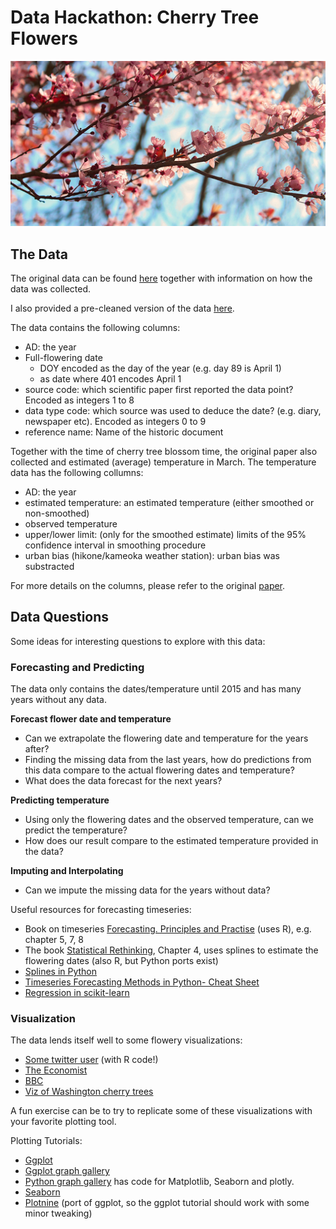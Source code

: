 # Data Hackathon: Cherry Tree Flowers

![cherry tree flowers](cherry-blossom-festival-sydney.jpg)

## The Data

The original data can be found [here](http://atmenv.envi.osakafu-u.ac.jp/aono/kyophenotemp4/) together with information on how the data was collected.

I also provided a pre-cleaned version of the data [here](data/cleaned_data.csv).

The data contains the following columns:

- AD: the year
- Full-flowering date
  - DOY encoded as the day of the year (e.g. day 89 is April 1)
  - as date where 401 encodes April 1
- source code: which scientific paper first reported the data point? Encoded as integers 1 to 8
- data type code: which source was used to deduce the date? (e.g. diary, newspaper etc). Encoded as integers 0 to 9
- reference name: Name of the historic document

Together with the time of cherry tree blossom time, the original paper also collected and estimated (average) temperature in March.
The temperature data has the following collumns:

- AD: the year
- estimated temperature: an estimated temperature (either smoothed or non-smoothed)
- observed temperature
- upper/lower limit: (only for the smoothed estimate) limits of the 95% confidence interval in smoothing procedure
- urban bias (hikone/kameoka weather station): urban bias was substracted

For more details on the columns, please refer to the original [paper](http://atmenv.envi.osakafu-u.ac.jp/aono/kyophenotemp4/).



## Data Questions

Some ideas for interesting questions to explore with this data:

### Forecasting and Predicting
The data only contains the dates/temperature until 2015 and has many years without any data. 

__Forecast flower date and temperature__

- Can we extrapolate the flowering date and temperature for the years after? 
- Finding the missing data from the last years, how do predictions from this data compare to the actual flowering dates and temperature?
- What does the data forecast for the next years?

__Predicting temperature__

- Using only the flowering dates and the observed temperature, can we predict the temperature?
- How does our result compare to the estimated temperature provided in the data?

__Imputing and Interpolating__

- Can we impute the missing data for the years without data?

Useful resources for forecasting timeseries:

- Book on timeseries [Forecasting. Principles and Practise](https://otexts.com/fpp2/) (uses R), e.g. chapter 5, 7, 8
- The book [Statistical Rethinking](https://xcelab.net/rm/statistical-rethinking/), Chapter 4, uses splines to estimate the flowering dates (also R, but Python ports exist)
- [Splines in Python](https://www.kirenz.com/post/2021-12-06-regression-splines-in-python/regression-splines-in-python/)
- [Timeseries Forecasting Methods in Python- Cheat Sheet](https://machinelearningmastery.com/time-series-forecasting-methods-in-python-cheat-sheet/)
- [Regression in scikit-learn](https://scikit-learn.org/stable/supervised_learning.html#supervised-learning)


### Visualization
The data lends itself well to some flowery visualizations:

- [Some twitter user](https://twitter.com/RobinRohwer/status/1639097356657512449) (with R code!)
- [The Economist](https://www.economist.com/graphic-detail/2017/04/07/japans-cherry-blossoms-are-emerging-increasingly-early)
- [BBC](https://www.bbc.com/news/world-asia-56574142)
- [Viz of Washington cherry trees](https://datainnovation.org/2023/03/visualizing-cherry-blossoms-blooming-periods/)


A fun exercise can be to try to replicate some of these visualizations with your favorite plotting tool.

Plotting Tutorials:

- [Ggplot](https://www.cedricscherer.com/2019/08/05/a-ggplot2-tutorial-for-beautiful-plotting-in-r/)
- [Ggplot graph gallery](https://r-graph-gallery.com/?utm_content=cmp-true)
- [Python graph gallery](https://www.python-graph-gallery.com) has code for Matplotlib, Seaborn and plotly.
- [Seaborn](https://seaborn.pydata.org/tutorial.html)
- [Plotnine](https://plotnine.readthedocs.io/en/stable/) (port of ggplot, so the ggplot tutorial should work with some minor tweaking)

